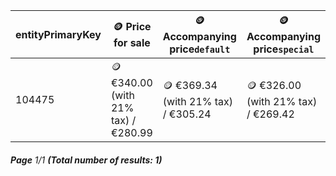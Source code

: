 | entityPrimaryKey | 🪙 Price for sale                   | 🪙 Accompanying price`default`      | 🪙 Accompanying price`special`      |
| ---------------- | ----------------------------------- | ----------------------------------- | ----------------------------------- |
| 104475           | 🪙 €340.00 (with 21% tax) / €280.99 | 🪙 €369.34 (with 21% tax) / €305.24 | 🪙 €326.00 (with 21% tax) / €269.42 |

###### **Page** 1/1 **(Total number of results: 1)**
